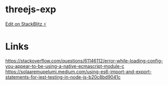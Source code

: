 # threejs-exp

[Edit on StackBlitz ⚡️](https://stackblitz.com/edit/threejs-exp)

# Links
https://stackoverflow.com/questions/61146112/error-while-loading-config-you-appear-to-be-using-a-native-ecmascript-module-c
https://solaaremupelumi.medium.com/using-es6-import-and-export-statements-for-jest-testing-in-node-js-b20c8bd9041c
